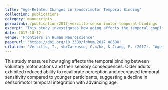 ```yaml
---
title: "Age-Related Changes in Sensorimotor Temporal Binding"
collection: publications
category: manuscripts
permalink: /publication/2017-vercillo-sensorimotor-temporal-bindings
excerpt: 'This study investigates how aging affects the temporal coupling between voluntary actions and sensory outcomes, revealing declines in both temporal sensitivity and sensorimotor recalibration.'
date: 2017-10-12
venue: 'Frontiers in Human Neuroscience'
paperurl: 'https://doi.org/10.3389/fnhum.2017.00500'
citation: 'Vercillo, T., <b>Carrasco, C.</b>, & Jiang, F. (2017). "Age-Related Changes in Sensorimotor Temporal Binding." <i>Frontiers in Human Neuroscience</i>, 11, Article 500. https://doi.org/10.3389/fnhum.2017.00500'
---
```

This study measures how aging affects the temporal binding between voluntary motor actions and their sensory consequences. Older adults exhibited reduced ability to recalibrate perception and decreased temporal sensitivity compared to younger participants, suggesting a decline in sensorimotor temporal integration with advancing age.
